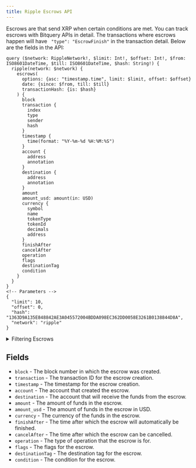 ```yaml
---
title: Ripple Escrows API
---
```


<head>
<meta name="title" content="Ripple Escrows API"/>
<meta name="description" content="Get information on Ripple Escrows including account, flags, amount and invoice."/>
<meta name="keywords" content="Ripple api, Ripple python api, Ripple nft api, Ripple scan api, Ripple   api, Ripple api docs, Ripple crypto api, Ripple blockchain api,  network api"/>
<meta name="robots" content="index, follow"/>
<meta http-equiv="Content-Type" content="text/html; charset=utf-8"/>
<meta name="language" content="English"/>

<!-- Open Graph / Facebook -->
<meta property="og:type" content="website" />
<meta property="og:title" content="Ripple Escrows API" />
<meta property="og:description" content="Get information on Ripple Escrows including account, flags, amount and invoice." />

<!-- Twitter -->
<meta property="twitter:card" content="summary_large_image" />
<meta property="twitter:title" content="Ripple Escrows API" />
<meta property="twitter:description" content="Get information on Ripple Escrows including account, flags, amount and invoice." />
</head>

Escrows are that send XRP when certain conditions are met. You can track escrows with Bitquery APIs in detail. The transactions where escrows happen will have ` "type": "EscrowFinish"` in the transaction detail.
Below are the fields in the API:

```
query ($network: RippleNetwork!, $limit: Int!, $offset: Int!, $from: ISO8601DateTime, $till: ISO8601DateTime, $hash: String!) {
  ripple(network: $network) {
    escrows(
      options: {asc: "timestamp.time", limit: $limit, offset: $offset}
      date: {since: $from, till: $till}
      transactionHash: {is: $hash}
    ) {
      block
      transaction {
        index
        type
        sender
        hash
      }
      timestamp {
        time(format: "%Y-%m-%d %H:%M:%S")
      }
      account {
        address
        annotation
      }
      destination {
        address
        annotation
      }
      amount
      amount_usd: amount(in: USD)
      currency {
        symbol
        name
        tokenType
        tokenId
        decimals
        address
      }
      finishAfter
      cancelAfter
      operation
      flags
      destinationTag
      condition
    }
  }
}
<!-- Parameters -->
{
  "limit": 10,
  "offset": 0,
  "hash": "1363D9A135E848842AE3A045572004BDDA098EC362DD0058E3261B0138844D8A",
  "network": "ripple"
}
```

<details><summary>Filtering Escrows</summary>

- **options** - This field allows you to specify the order of the results and the number of results to return.

- **date** - This field allows you to filter the results by time range.

- **transactionHash** - This field allows you to filter the results by a specific transaction hash.

- **transactionType** - This field allows you to filter the results by a specific transaction type.

- **transactionSender** - This field allows you to filter the results by a specific account.

- **transactionIndex** - This field allows you to filter the results in a specific transaction index.

- **time** - This field allows you to filter the results at a specific time.

- **sourceTag** - This field allows you to filter the results with a specific source tag.

- **prevTxnId** - This field allows you to filter the results as a result of a previous transaction.

- **prevLedgerSequence** - This field allows you to filter the results as a result of a previous transaction with a specific ledger sequence.

- **operation** - This field allows you to filter the results for a specific operation.

- **flags** - This field allows you to filter the results to escrows that have specific flags set.

- **finishAfter** - This field allows you to filter the results to escrows that will automatically be finished after a specific time.

- **destinationTag** - This field allows you to filter the results to escrows that have a specific destination tag.

- **destination** - This field allows you to filter the results to escrows that are being sent to a specific account.

- **currencySymbol** - This field allows you to filter the results to escrows that are denominated in a specific currency.

- **condition** - This field allows you to filter the results to escrows that have a specific condition.

- **cancelAfter** - This field allows you to filter the results to escrows that can be cancelled after a specific time.

- **block** - This field allows you to filter the results in a specific block.

- **any** - A catch-all filter (OR Logic) that can be used to filter the results by any of the other fields.

- **amount** - This field allows you to filter the results to escrows that have a specific amount.

- **account** - This field allows you to filter the results by a specific address

</details>

## Fields

- `block` - The block number in which the escrow was created.
- `transaction` - The transaction ID for the escrow creation.
- `timestamp` - The timestamp for the escrow creation.
- `account` - The account that created the escrow.
- `destination` - The account that will receive the funds from the escrow.
- `amount` - The amount of funds in the escrow.
- `amount_usd` - The amount of funds in the escrow in USD.
- `currency` - The currency of the funds in the escrow.
- `finishAfter` - The time after which the escrow will automatically be finished.
- `cancelAfter` - The time after which the escrow can be cancelled.
- `operation` - The type of operation that the escrow is for.
- `flags` - The flags for the escrow.
- `destinationTag` - The destination tag for the escrow.
- `condition` - The condition for the escrow.
